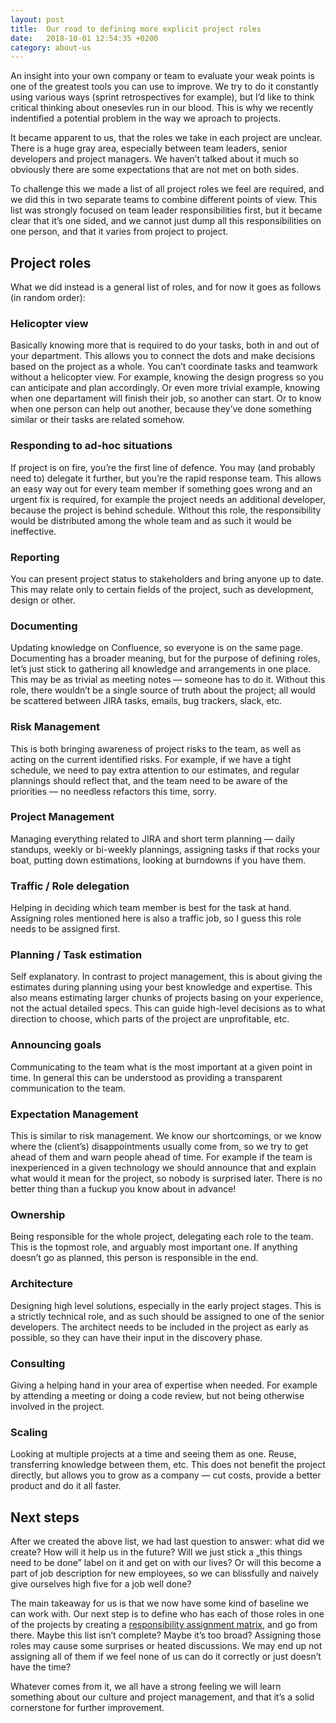 ```yaml
---
layout: post
title:  Our road to defining more explicit project roles
date:   2018-10-01 12:54:35 +0200
category: about-us
---
```


An insight into your own company or team to evaluate your weak points is one of the greatest tools you can use to improve. We try to do it constantly using various ways (sprint retrospectives for example), but I’d like to think critical thinking about onesevles run in our blood. This is why we recently indentified a potential problem in the way we aproach to projects.

It became apparent to us, that the roles we take in each project are unclear. There is a huge gray area, especially between team leaders, senior developers and project managers. We haven’t talked about it much so obviously there are some expectations that are not met on both sides.

To challenge this we made a list of all project roles we feel are required, and we did this in two separate teams to combine different points of view. This list was strongly focused on team leader responsibilities first, but it became clear that it’s one sided, and we cannot just dump all this responsibilities on one person, and that it varies from project to project.

## Project roles

What we did instead is a general list of roles, and for now it goes as follows (in random order):

### Helicopter view

Basically knowing more that is required to do your tasks, both in and out of your department. This allows you to connect the dots and make decisions based on the project as a whole. You can’t coordinate tasks and teamwork without a helicopter view. For example, knowing the design progress so you can anticipate and plan accordingly. Or even more trivial example, knowing when one departament will finish their job, so another can start. Or to know when one person can help out another, because they’ve done something similar or their tasks are related somehow.

### Responding to ad-hoc situations

If project is on fire, you’re the first line of defence. You may (and probably need to) delegate it further, but you’re the rapid response team. This allows an easy way out for every team member if something goes wrong and an urgent fix is required, for example the project needs an additional developer, because the project is behind schedule. Without this role, the responsibility would be distributed among the whole team and as such it would be ineffective.

### Reporting

You can present project status to stakeholders and bring anyone up to date. This may relate only to certain fields of the project, such as development, design or other.

### Documenting

Updating knowledge on Confluence, so everyone is on the same page. Documenting has a broader meaning, but for the purpose of defining roles, let’s just stick to gathering all knowledge and arrangements in one place. This may be as trivial as meeting notes — someone has to do it. Without this role, there wouldn’t be a single source of truth about the project; all would be scattered between JIRA tasks, emails, bug trackers, slack, etc.

### Risk Management

This is both bringing awareness of project risks to the team, as well as acting on the current identified risks. For example, if we have a tight schedule, we need to pay extra attention to our estimates, and regular plannings should reflect that, and the team need to be aware of the priorities — no needless refactors this time, sorry. 

### Project Management

Managing everything related to JIRA and short term planning — daily standups, weekly or bi-weekly plannings, assigning tasks if that rocks your boat, putting down estimations, looking at burndowns if you have them.

### Traffic / Role delegation

Helping in deciding which team member is best for the task at hand. Assigning roles mentioned here is also a traffic job, so I guess this role needs to be assigned first. 

### Planning / Task estimation

Self explanatory. In contrast to project management, this is about giving the estimates during planning using your best knowledge and expertise. This also means estimating larger chunks of projects basing on your experience, not the actual detailed specs. This can guide high-level decisions as to what direction to choose, which parts of the project are unprofitable, etc.

### Announcing goals

Communicating to the team what is the most important at a given point in time. In general this can be understood as providing a transparent communication to the team.

### Expectation Management

This is similar to risk management. We know our shortcomings, or we know where the (client’s) disappointments usually come from, so we try to get ahead of them and warn people ahead of time. For example if the team is inexperienced in a given technology we should announce that and explain what would it mean for the project, so nobody is surprised later. There is no better thing than a fuckup you know about in advance!

### Ownership

Being responsible for the whole project, delegating each role to the team. This is the topmost role, and arguably most important one. If anything doesn’t go as planned, this person is responsible in the end.

### Architecture

Designing high level solutions, especially in the early project stages. This is a strictly technical role, and as such should be assigned to one of the senior developers. The architect needs to be included in the project as early as possible, so they can have their input in the discovery phase.

### Consulting

Giving a helping hand in your area of expertise when needed. For example by attending a meeting or doing a code review, but not being otherwise involved in the project. 

### Scaling

Looking at multiple projects at a time and seeing them as one. Reuse, transferring knowledge between them, etc. This does not benefit the project directly, but allows you to grow as a company — cut costs, provide a better product and do it all faster.


## Next steps

After we created the above list, we had last question to answer: what did we create? How will it help us in the future? Will we just stick a „this things need to be done” label on it and get on with our lives? Or will this become a part of job description for new employees, so we can blissfully and naively give ourselves high five for a job well done?

The main takeaway for us is that we now have some kind of baseline we can work with. Our next step is to define who has each of those roles in one of the projects by creating a [responsibility assignment matrix](https://www.wikiwand.com/en/Responsibility_assignment_matrix), and go from there. Maybe this list isn’t complete? Maybe it’s too broad? Assigning those roles may cause some surprises or heated discussions. We may end up not assigning all of them if we feel none of us can do it correctly or just doesn’t have the time?

Whatever comes from it, we all have a strong feeling we will learn something about our culture and project management, and that it’s a solid cornerstone for further improvement.